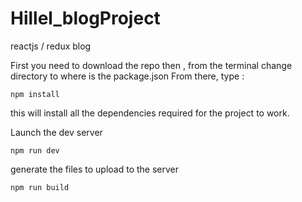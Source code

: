 # Hillel_blogProject
reactjs / redux blog

First you need to download the repo then , from the terminal change directory to where is the package.json
From there, type : 
```
npm install
```
this will install all the dependencies required for the project to work.

Launch the dev server
```
npm run dev
```
generate the files to upload to the server
```
npm run build
```
